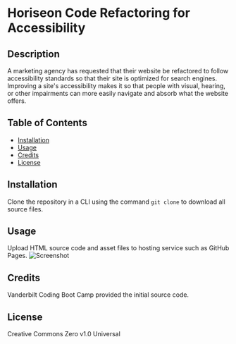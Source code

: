 # Horiseon Code Refactoring for Accessibility

## Description

A marketing agency has requested that their website be refactored to follow accessibility standards so that their site is optimized for search engines. Improving a site's accessibility makes it so that people with visual, hearing, or other impairments can more easily navigate and absorb what the website offers.

## Table of Contents

- [Installation](#installation)
- [Usage](#usage)
- [Credits](#credits)
- [License](#license)

## Installation

Clone the repository in a CLI using the command `git clone` to download all source files.

## Usage

Upload HTML source code and asset files to hosting service such as GitHub Pages.
![Screenshot](./assets/images/screenshot.png)

## Credits

Vanderbilt Coding Boot Camp provided the initial source code.

## License

Creative Commons Zero v1.0 Universal
